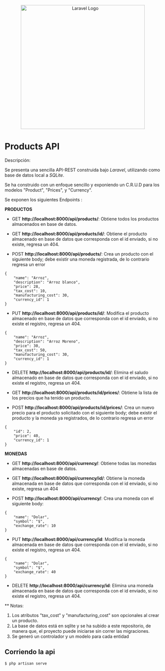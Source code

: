 <p align="center"><a href="https://laravel.com" target="_blank"><img src="https://raw.githubusercontent.com/laravel/art/master/logo-lockup/5%20SVG/2%20CMYK/1%20Full%20Color/laravel-logolockup-cmyk-red.svg" width="400" alt="Laravel Logo"></a></p>


# Products API

Descripción:

Se presenta una sencilla API-REST construida bajo *Laravel*, utilizando como base de datos local a *SQLite*.

Se ha construido con un enfoque sencillo y exponiendo un C.R.U.D para los modelos "Product", "Prices", y "Currency".

Se exponen los siguientes Endpoints :


**PRODUCTOS**


* GET **http://localhost:8000/api/products/**: Obtiene todos los productos almacenados en base de datos.

* GET **http://localhost:8000/api/products/id/**: Obtiene el producto almacenado en base de datos que corresponda con el id enviado, si no existe, regresa un 404.

* POST **http://localhost:8000/api/products/**: Crea un producto con el siguiente body; debe existir una moneda registrada, de lo contrario regresa un error
```
{
    "name": "Arroz",
    "description": "Arroz blanco",
    "price": 28,
    "tax_cost": 10,
    "manufacturing_cost": 30,
    "currency_id": 1
}
```
* PUT **http://localhost:8000/api/products/id/**: Modifica el producto almacenado en base de datos que corresponda con el id enviado, si no existe el registro, regresa un 404.

```
{
    "name": "Arroz",
    "description": "Arroz Moreno",
    "price": 30,
    "tax_cost": 50,
    "manufacturing_cost": 30,
    "currency_id": 1
}
```
* DELETE **http://localhost:8000/api/products/id/**: Elimina el saludo almacenado en base de datos que corresponda con el id enviado, si no existe el registro, regresa un 404.


* GET **http://localhost:8000/api/products/id/prices/**: Obtiene la lista de los precios que ha tenido un producto.


* POST **http://localhost:8000/api/products/id/prices/**: Crea un nuevo precio para el producto solicitado con el siguiente body; debe existir el producto y la moneda ya registrados, de lo contrario regresa un error
```
{
    "id": 2,
    "price": 40,
    "currency_id": 1
}
```


**MONEDAS**

* GET **http://localhost:8000/api/currency/**: Obtiene todas las monedas almacenadas en base de datos.

* GET **http://localhost:8000/api/currency/id/**: Obtiene la moneda almacenada en base de datos que corresponda con el id enviado, si no existe, regresa un 404

* POST **http://localhost:8000/api/currency/**: Crea una moneda con el siguiente body:
```
{
    "name": "Dolar",
    "symbol": "$",
    "exchange_rate": 10
}
```
* PUT **http://localhost:8000/api/currency/id**: Modifica la moneda almacenada en base de datos que corresponda con el id enviado, si no existe el registro, regresa un 404.

```
{
    "name": "Dolar",
    "symbol": "$",
    "exchange_rate": 40
}
```
* DELETE **http://localhost:8000/api/currency/id**: Elimina una moneda almacenada en base de datos que corresponda con el id enviado, si no existe el registro, regresa un 404.


** Notas: 
1. Los atributos "tax_cost" y "manufacturing_cost" son opcionales al crear un producto.
2. La base de datos está en sqlite y se ha subido a este repositorio, de manera que, el proyecto puede iniciarse sin correr las migraciones.
3. Se generó un controlador y un modelo para cada entidad


## Corriendo la api

```bash
$ php artisan serve

```